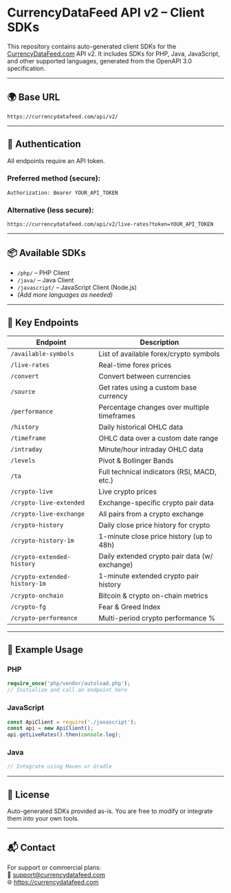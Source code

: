# CurrencyDataFeed API v2 – Client SDKs

This repository contains auto-generated client SDKs for the [CurrencyDataFeed.com](https://currencydatafeed.com) API v2. It includes SDKs for PHP, Java, JavaScript, and other supported languages, generated from the OpenAPI 3.0 specification.

---

## 🌍 Base URL

```
https://currencydatafeed.com/api/v2/
```

---

## 🔐 Authentication

All endpoints require an API token.

### Preferred method (secure):
```
Authorization: Bearer YOUR_API_TOKEN
```

### Alternative (less secure):
```
https://currencydatafeed.com/api/v2/live-rates?token=YOUR_API_TOKEN
```

---

## 📦 Available SDKs

- `/php/` – PHP Client
- `/java/` – Java Client
- `/javascript/` – JavaScript Client (Node.js)
- *(Add more languages as needed)*

---

## 📘 Key Endpoints

| Endpoint                         | Description |
|----------------------------------|-------------|
| `/available-symbols`            | List of available forex/crypto symbols |
| `/live-rates`                   | Real-time forex prices |
| `/convert`                      | Convert between currencies |
| `/source`                       | Get rates using a custom base currency |
| `/performance`                  | Percentage changes over multiple timeframes |
| `/history`                      | Daily historical OHLC data |
| `/timeframe`                    | OHLC data over a custom date range |
| `/intraday`                     | Minute/hour intraday OHLC data |
| `/levels`                       | Pivot & Bollinger Bands |
| `/ta`                           | Full technical indicators (RSI, MACD, etc.) |
| `/crypto-live`                  | Live crypto prices |
| `/crypto-live-extended`         | Exchange-specific crypto pair data |
| `/crypto-live-exchange`        | All pairs from a crypto exchange |
| `/crypto-history`              | Daily close price history for crypto |
| `/crypto-history-1m`           | 1-minute close price history (up to 48h) |
| `/crypto-extended-history`     | Daily extended crypto pair data (w/ exchange) |
| `/crypto-extended-history-1m`  | 1-minute extended crypto pair history |
| `/crypto-onchain`              | Bitcoin & crypto on-chain metrics |
| `/crypto-fg`                   | Fear & Greed Index |
| `/crypto-performance`          | Multi-period crypto performance %

---

## 🚀 Example Usage

### PHP
```php
require_once('php/vendor/autoload.php');
// Initialize and call an endpoint here
```

### JavaScript
```js
const ApiClient = require('./javascript');
const api = new ApiClient();
api.getLiveRates().then(console.log);
```

### Java
```java
// Integrate using Maven or Gradle
```

---

## 📄 License

Auto-generated SDKs provided as-is. You are free to modify or integrate them into your own tools.

---

## 📬 Contact

For support or commercial plans:  
📧 support@currencydatafeed.com  
🌐 https://currencydatafeed.com
